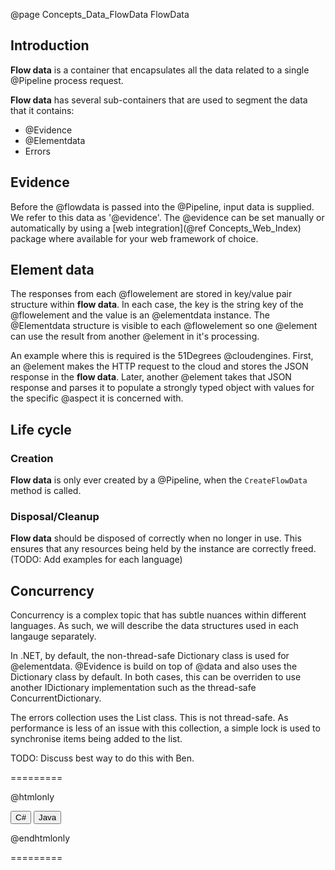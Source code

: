 @page Concepts_Data_FlowData FlowData

## Introduction

**Flow data** is a container that encapsulates all the data related to a single @Pipeline process request.

**Flow data** has several sub-containers that are used to segment the data that it contains:
* @Evidence
* @Elementdata
* Errors

## Evidence

Before the @flowdata is passed into the @Pipeline, input data is supplied. We refer to this data as
'@evidence'.
The @evidence can be set manually or automatically by using a 
[web integration](@ref Concepts_Web_Index) package where available for your web framework of choice.

## Element data

The responses from each @flowelement are stored in key/value pair structure within **flow data**.
In each case, the key is the string key of the @flowelement and the value is an @elementdata instance.
The @Elementdata structure is visible to each @flowelement so one @element can use the result
from another @element in it's processing.

An example where this is required is the 51Degrees @cloudengines. First, an @element makes the
HTTP request to the cloud and stores the JSON response in the **flow data**. Later, another 
@element takes that JSON response and parses it to populate a strongly typed object with values
for the specific @aspect it is concerned with.

## Life cycle


### Creation

**Flow data** is only ever created by a @Pipeline, when the ```CreateFlowData``` method is called.

### Disposal/Cleanup

**Flow data** should be disposed of correctly when no longer in use. This ensures that any 
resources being held by the instance are correctly freed.
(TODO: Add examples for each language)

## Concurrency

Concurrency is a complex topic that has subtle nuances within different languages. As such,
we will describe the data structures used in each langauge separately.

In .NET, by default, the non-thread-safe Dictionary class is used for @elementdata.
@Evidence is build on top of @data and also uses the Dictionary class by default.
In both cases, this can be overriden to use another IDictionary implementation such as the 
thread-safe ConcurrentDictionary.

The errors collection uses the List class. This is not thread-safe. As performance is less 
of an issue with this collection, a simple lock is used to synchronise items being 
added to the list.

TODO: Discuss best way to do this with Ben.

=========

@htmlonly

<button class="b-btn b-btn--secondary iterPropertiesBtn" onclick="grabSnippet(this, 'pipeline-dotnet', '_snippets.html', 'iter-properties', 'iterPropertiesBtn', 'iter-properties-eg')">C#</button>
<button class="b-btn b-btn--secondary iterPropertiesBtn" onclick="grabSnippet(this, 'pipeline-java', '_snippets.html', 'iter-properties', 'iterPropertiesBtn', 'iter-properties-eg')">Java</button>
<div id="iter-properties-eg"></div>

@endhtmlonly

=========
